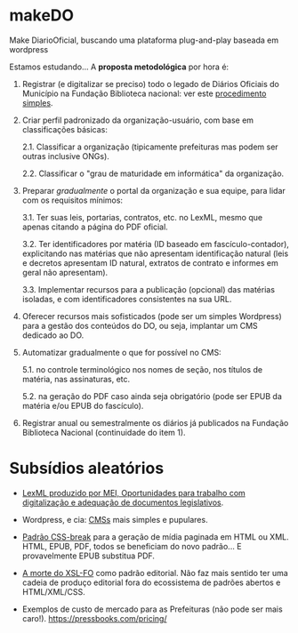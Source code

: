 # makeDO
Make DiarioOficial, buscando uma plataforma plug-and-play baseada em wordpress

Estamos estudando... A **proposta metodológica** por hora é:

 1. Registrar (e digitalizar se preciso) todo o legado de Diários Oficiais do Município na Fundação Biblioteca nacional: ver este [procedimento simples](https://discuss.okfn.org/t/evitando-adulteracoes-no-diarios-oficial-do-municipio/5413). 
 
 2. Criar perfil padronizado da organização-usuário, com base em classificações básicas:
 
    2.1. Classificar a organização (tipicamente prefeituras mas podem ser outras inclusive ONGs).
    
    2.2. Classificar o "grau de maturidade em informática" da organização.

 3. Preparar *gradualmente* o portal da organização e sua equipe, para lidar com os requisitos mínimos:
 
    3.1. Ter suas leis, portarias, contratos, etc. no LexML, mesmo que apenas citando a página do PDF oficial.
    
    3.2. Ter identificadores por matéria (ID baseado em fascículo-contador), explicitando nas matérias que não apresentam identificação natural (leis e decretos apresentam ID natural, extratos de contrato e informes em geral não apresentam).
    
    3.3. Implementar recursos para a publicação (opcional) das matérias isoladas, e com identificadores consistentes na sua URL.
    
 4. Oferecer recursos mais sofisticados (pode ser um simples Wordpress) para a gestão dos conteúdos do DO, ou seja, implantar um CMS dedicado ao DO.
 
 5. Automatizar gradualmente o que for possível no CMS:
 
     5.1. no controle terminológico nos nomes de seção, nos títulos de matéria, nas assinaturas, etc.
     
     5.2. na geração do PDF caso ainda seja obrigatório (pode ser EPUB da matéria e/ou EPUB do fascículo).
  
 6. Registrar anual ou semestralmente os diários já publicados na Fundação Biblioteca Nacional (continuidade do item 1).
 
# Subsídios aleatórios

* [LexML produzido por MEI, Oportunidades para trabalho com digitalização e adequação de documentos legislativos](https://docs.google.com/document/d/1Ll0anj85DV8r66whfBQgn0s183ZLHGc_lWJSSmt3h1U/).

* Wordpress, e cia: [CMSs](https://en.wikipedia.org/wiki/Content_management_system) mais simples e pupulares.

* [Padrão CSS-break](https://www.w3.org/TR/css-break-3/) para a geração de mídia paginada em HTML ou XML. HTML, EPUB, PDF, todos se beneficiam do novo padrão... E provavelmente EPUB substitua PDF.

* [A morte do XSL-FO](https://stackoverflow.com/a/21345708/287948) como padrão editorial. Não faz mais sentido ter uma cadeia de produço editorial fora do ecossistema de padrões abertos e HTML/XML/CSS.

* Exemplos de custo de mercado para as Prefeituras (não pode ser mais caro!). https://pressbooks.com/pricing/

